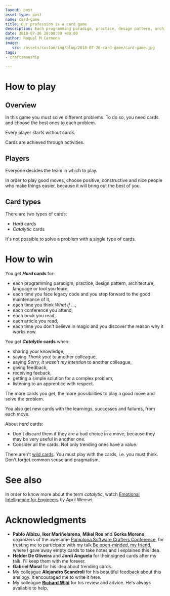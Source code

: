```yaml
---
layout: post
asset-type: post
name: card-game
title: Our profession is a card game
description: Each programming paradigm, practice, design pattern, architecture, language, tool, ... is a card. 
date: 2018-07-26 20:00:00 +00:00
author: Raquel M Carmena
image:
   src: /assets/custom/img/blog/2018-07-26-card-game/card-game.jpg
tags:
- craftsmanship

---
```


# How to play

## Overview

In this game you must solve different problems. To do so, you need cards and choose the best ones to each problem.

Every player starts without cards.

Cards are achieved through activities.

## Players

Everyone decides the team in which to play.

In order to play good moves, choose positive, constructive and nice people who make things easier, because it will bring out the best of you.

## Card types

There are two types of cards:

* _Hard_ cards
* _Catalytic_ cards

It's not possible to solve a problem with a single type of cards.

# How to win

You get **_Hard_ cards** for:

* each programming paradigm, practice, design pattern, architecture, language or tool you learn,
* each time you face legacy code and you step forward to the good maintenance of it,
* each time you think _What if ..._,
* each conference you attend,
* each book you read,
* each article you read,
* each time you don't believe in magic and you discover the reason why it works now.

You get **_Catalytic_ cards** when:

* sharing your knowledge,
* saying _Thank you!_ to another colleague,
* saying _Sorry, it wasn't my intention_ to another colleague,
* giving feedback,
* receiving feeback,
* getting a simple solution for a complex problem,
* listening to an apprentice with respect.

The more cards you get, the more possibilities to play a good move and solve the problem.

You also get new cards with the learnings, successes and failures, from each move.

About _hard_ cards:

* Don't discard them if they are a bad choice in a move, because they may be very useful in another one. 
* Consider all the cards. Not only trending ones have a value.

There aren't <a href="http://wiki.c2.com/?NoSilverBullet" target="_blank">wild cards</a>. You must play with the cards, i.e. you must think. Don't forget common sense and pragmatism.

# See also

In order to know more about the term _catalytic_, watch <a href="https://www.youtube.com/watch?v=SJnVhkEx8Cs" target="_blank">Emotional Intelligence for Engineers</a> by April Wensel.

# Acknowledgments

* **Pablo Albizu**, **Iker Mariñelarena**, **Mikel Ros** and **Gorka Moreno**, organizers of the awesome <a href="http://pamplonaswcraft.com" target="_blank">Pamplona Software Crafters Conference</a>, for trusting me to participate with my talk <a href="/videos/2018-07-05-be-open-minded-my-friend">Be open-minded, my friend</a>, where I gave away empty cards to take notes and I explained this idea. 
* **Helder De Oliveira** and **Jordi Anguela** for their signed cards after my talk. I'll keep them with me forever.
* **Gabriel Moral** for his idea about trending cards.
* My colleague **Alejandro Scandroli** for his beautiful feedback about this analogy. It encouraged me to write it here.
* My colleague <a href="/publications/author/richard-wild/">**Richard Wild**</a> for his review and advice. He's always available to help.
